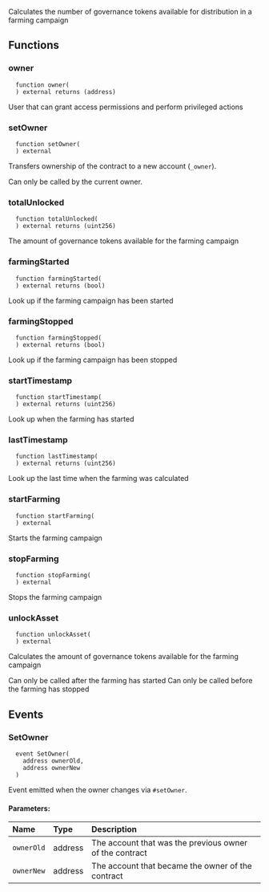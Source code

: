 Calculates the number of governance tokens
available for distribution in a farming campaign



## Functions
### owner
```solidity
  function owner(
  ) external returns (address)
```
User that can grant access permissions and perform privileged actions



### setOwner
```solidity
  function setOwner(
  ) external
```
Transfers ownership of the contract to a new account (`_owner`).

Can only be called by the current owner.


### totalUnlocked
```solidity
  function totalUnlocked(
  ) external returns (uint256)
```
The amount of governance tokens available for the farming campaign



### farmingStarted
```solidity
  function farmingStarted(
  ) external returns (bool)
```
Look up if the farming campaign has been started



### farmingStopped
```solidity
  function farmingStopped(
  ) external returns (bool)
```
Look up if the farming campaign has been stopped



### startTimestamp
```solidity
  function startTimestamp(
  ) external returns (uint256)
```
Look up when the farming has started



### lastTimestamp
```solidity
  function lastTimestamp(
  ) external returns (uint256)
```
Look up the last time when the farming was calculated



### startFarming
```solidity
  function startFarming(
  ) external
```
Starts the farming campaign



### stopFarming
```solidity
  function stopFarming(
  ) external
```
Stops the farming campaign



### unlockAsset
```solidity
  function unlockAsset(
  ) external
```
Calculates the amount of governance tokens available for the farming campaign

Can only be called after the farming has started
Can only be called before the farming has stopped


## Events
### SetOwner
```solidity
  event SetOwner(
    address ownerOld,
    address ownerNew
  )
```
Event emitted when the owner changes via `#setOwner`.


#### Parameters:
| Name                           | Type          | Description                                    |
| :----------------------------- | :------------ | :--------------------------------------------- |
|`ownerOld`| address | The account that was the previous owner of the contract
|`ownerNew`| address | The account that became the owner of the contract
